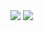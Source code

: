 <img src="https://capsule-render.vercel.app/api?type=waving&color=0:EEFF00,100:a82da8 &height=400 &section=header &text=Hi!👋%20I'm%20Skyla &fontSize=40"/>
<img src="https://capsule-render.vercel.app/api?type=waving&color=0:FFFFFF,100:ADD8E6&height=400&section=footer"/>

